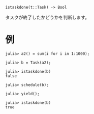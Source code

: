 ```
istaskdone(t::Task) -> Bool
```

タスクが終了したかどうかを判断します。

# 例

```jldoctest
julia> a2() = sum(i for i in 1:1000);

julia> b = Task(a2);

julia> istaskdone(b)
false

julia> schedule(b);

julia> yield();

julia> istaskdone(b)
true
```
